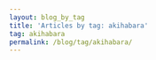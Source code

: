 ```yaml
---
layout: blog_by_tag
title: 'Articles by tag: akihabara'
tag: akihabara
permalink: /blog/tag/akihabara/
---
```

